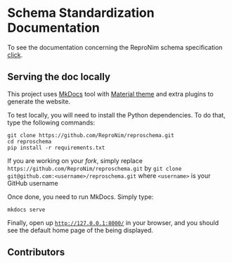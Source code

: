 # Schema Standardization Documentation

To see the documentation concerning the ReproNim schema specification [click]( ??? ).

## Serving the doc locally

This project uses [MkDocs](https://www.mkdocs.org/) tool with [Material theme](https://squidfunk.github.io/mkdocs-material/) and extra plugins to generate the website.

To test locally, you will need to install the Python dependencies. To do that, type the following commands:

```
git clone https://github.com/ReproNim/reproschema.git
cd reproschema
pip install -r requirements.txt
```

If you are working on your *fork*, simply replace `https://github.com/ReproNim/reproschema.git` by `git clone git@github.com:<username>/reproschema.git` where `<username>` is your GitHub username

Once done, you need to run MkDocs. Simply type:

```
mkdocs serve
```

Finally, open up [`http://127.0.0.1:8000/`](http://127.0.0.1:8000/) in your browser, and you
should see the default home page of the being displayed.


## Contributors
